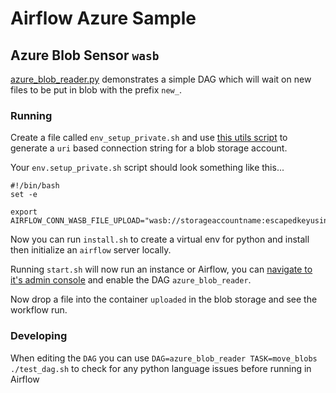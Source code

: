 # Airflow Azure Sample

## Azure Blob Sensor `wasb`

[azure_blob_reader.py](./dags/azure_blob_reader.py) demonstrates a simple DAG which will wait on new files to be put in blob with the prefix `new_`. 

### Running

Create a file called `env_setup_private.sh` and use [this utils script](./utils/azblob_connection) to generate a `uri` based connection string for a blob storage account. 

Your `env.setup_private.sh` script should look something like this... 

```
#!/bin/bash
set -e

export AIRFLOW_CONN_WASB_FILE_UPLOAD="wasb://storageaccountname:escapedkeyusingurlencoding@azure"
```

Now you can run `install.sh` to create a virtual env for python and install then initialize an `airflow` server locally.

Running `start.sh` will now run an instance or Airflow, you can [navigate to it's admin console](http://localhost:8080) and enable the DAG `azure_blob_reader`. 

Now drop a file into the container `uploaded` in the blob storage and see the workflow run. 

### Developing 

When editing the `DAG` you can use `DAG=azure_blob_reader TASK=move_blobs ./test_dag.sh` to check for any python language issues before running in Airflow 
